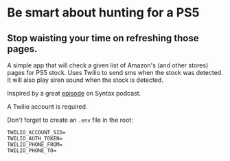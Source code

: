 # Be smart about hunting for a PS5

## Stop waisting your time on refreshing those pages.

A simple app that will check a given list of Amazon's (and other stores) pages for PS5 stock. Uses Twilio to send sms when the stock was detected. It will also play siren sound when the stock is detected.

Inspired by a great [episode](https://syntax.fm/show/311/hasty-treat-how-would-we-script-a-ps5-buying-bot) on Syntax podcast.

A Twilio account is required.

Don't forget to create an `.env` file in the root:

```dotenv
TWILIO_ACCOUNT_SID=
TWILIO_AUTH_TOKEN=
TWILIO_PHONE_FROM=
TWILIO_PHONE_TO=
```

